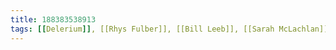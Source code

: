```yaml
---
title: 188383538913
tags: [[Delerium]], [[Rhys Fulber]], [[Bill Leeb]], [[Sarah McLachlan]]
---
```

<iframe frameborder="0" height="1" id="ga_target" scrolling="no" style="background-color:transparent; overflow:hidden; position:absolute; top:0; left:0; z-index:9999;" width="1"></iframe>